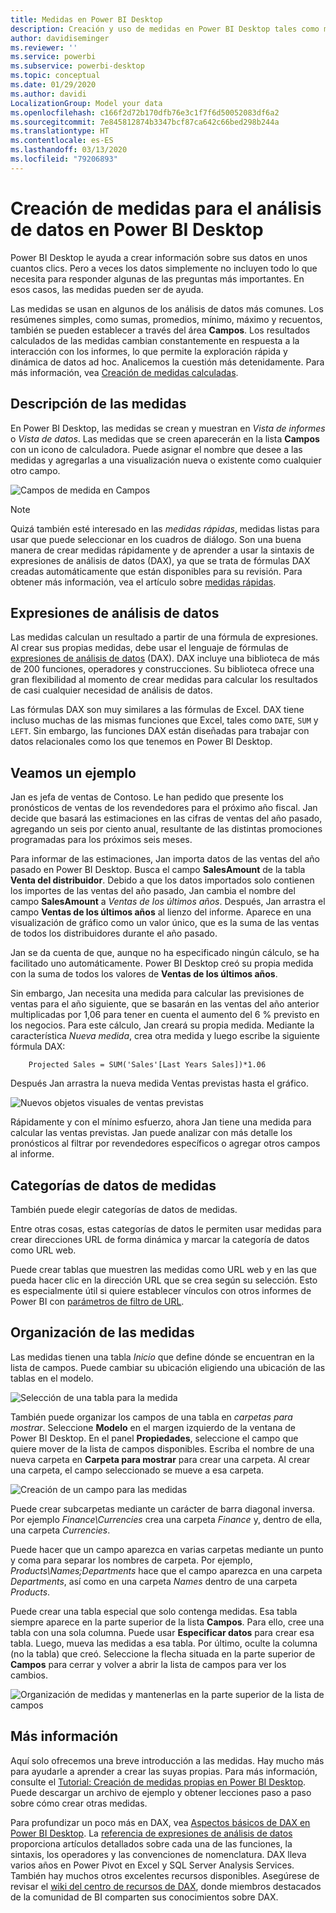 ```yaml
---
title: Medidas en Power BI Desktop
description: Creación y uso de medidas en Power BI Desktop tales como medidas rápidas y sintaxis DAX
author: davidiseminger
ms.reviewer: ''
ms.service: powerbi
ms.subservice: powerbi-desktop
ms.topic: conceptual
ms.date: 01/29/2020
ms.author: davidi
LocalizationGroup: Model your data
ms.openlocfilehash: c166f2d72b170dfb76e3c1f7f6d50052083df6a2
ms.sourcegitcommit: 7e845812874b3347bcf87ca642c66bed298b244a
ms.translationtype: HT
ms.contentlocale: es-ES
ms.lasthandoff: 03/13/2020
ms.locfileid: "79206893"
---
```

# <a name="create-measures-for-data-analysis-in-power-bi-desktop"></a>Creación de medidas para el análisis de datos en Power BI Desktop

Power BI Desktop le ayuda a crear información sobre sus datos en unos cuantos clics. Pero a veces los datos simplemente no incluyen todo lo que necesita para responder algunas de las preguntas más importantes. En esos casos, las medidas pueden ser de ayuda.

Las medidas se usan en algunos de los análisis de datos más comunes. Los resúmenes simples, como sumas, promedios, mínimo, máximo y recuentos, también se pueden establecer a través del área **Campos**. Los resultados calculados de las medidas cambian constantemente en respuesta a la interacción con los informes, lo que permite la exploración rápida y dinámica de datos ad hoc. Analicemos la cuestión más detenidamente. Para más información, vea [Creación de medidas calculadas](/learn/modules/model-data-power-bi/4b-create-calculated-measures).

## <a name="understanding-measures"></a>Descripción de las medidas

En Power BI Desktop, las medidas se crean y muestran en *Vista de informes* o *Vista de datos*. Las medidas que se creen aparecerán en la lista **Campos** con un icono de calculadora. Puede asignar el nombre que desee a las medidas y agregarlas a una visualización nueva o existente como cualquier otro campo.

![Campos de medida en Campos](media/desktop-measures/measuresinpbid_measinfieldlist.png)

> [!NOTE]
> Quizá también esté interesado en las *medidas rápidas*, medidas listas para usar que puede seleccionar en los cuadros de diálogo. Son una buena manera de crear medidas rápidamente y de aprender a usar la sintaxis de expresiones de análisis de datos (DAX), ya que se trata de fórmulas DAX creadas automáticamente que están disponibles para su revisión. Para obtener más información, vea el artículo sobre [medidas rápidas](desktop-quick-measures.md).
> 
> 

## <a name="data-analysis-expressions"></a>Expresiones de análisis de datos

Las medidas calculan un resultado a partir de una fórmula de expresiones. Al crear sus propias medidas, debe usar el lenguaje de fórmulas de [expresiones de análisis de datos](/dax/) (DAX). DAX incluye una biblioteca de más de 200 funciones, operadores y construcciones. Su biblioteca ofrece una gran flexibilidad al momento de crear medidas para calcular los resultados de casi cualquier necesidad de análisis de datos.

Las fórmulas DAX son muy similares a las fórmulas de Excel. DAX tiene incluso muchas de las mismas funciones que Excel, tales como `DATE`, `SUM` y `LEFT`. Sin embargo, las funciones DAX están diseñadas para trabajar con datos relacionales como los que tenemos en Power BI Desktop.

## <a name="lets-look-at-an-example"></a>Veamos un ejemplo

Jan es jefa de ventas de Contoso. Le han pedido que presente los pronósticos de ventas de los revendedores para el próximo año fiscal. Jan decide que basará las estimaciones en las cifras de ventas del año pasado, agregando un seis por ciento anual, resultante de las distintas promociones programadas para los próximos seis meses.

Para informar de las estimaciones, Jan importa datos de las ventas del año pasado en Power BI Desktop. Busca el campo **SalesAmount** de la tabla **Venta del distribuidor**. Debido a que los datos importados solo contienen los importes de las ventas del año pasado, Jan cambia el nombre del campo **SalesAmount** a *Ventas de los últimos años*. Después, Jan arrastra el campo **Ventas de los últimos años** al lienzo del informe. Aparece en una visualización de gráfico como un valor único, que es la suma de las ventas de todos los distribuidores durante el año pasado.

Jan se da cuenta de que, aunque no ha especificado ningún cálculo, se ha facilitado uno automáticamente. Power BI Desktop creó su propia medida con la suma de todos los valores de **Ventas de los últimos años**.

Sin embargo, Jan necesita una medida para calcular las previsiones de ventas para el año siguiente, que se basarán en las ventas del año anterior multiplicadas por 1,06 para tener en cuenta el aumento del 6 % previsto en los negocios. Para este cálculo, Jan creará su propia medida. Mediante la característica *Nueva medida*, crea otra medida y luego escribe la siguiente fórmula DAX:

```dax
    Projected Sales = SUM('Sales'[Last Years Sales])*1.06
```

Después Jan arrastra la nueva medida Ventas previstas hasta el gráfico.

![Nuevos objetos visuales de ventas previstas](media/desktop-measures/measuresinpbid_lastyearsales.png)

Rápidamente y con el mínimo esfuerzo, ahora Jan tiene una medida para calcular las ventas previstas. Jan puede analizar con más detalle los pronósticos al filtrar por revendedores específicos o agregar otros campos al informe.

## <a name="data-categories-for-measures"></a>Categorías de datos de medidas

También puede elegir categorías de datos de medidas.

Entre otras cosas, estas categorías de datos le permiten usar medidas para crear direcciones URL de forma dinámica y marcar la categoría de datos como URL web.

Puede crear tablas que muestren las medidas como URL web y en las que pueda hacer clic en la dirección URL que se crea según su selección. Esto es especialmente útil si quiere establecer vínculos con otros informes de Power BI con [parámetros de filtro de URL](service-url-filters.md).

## <a name="organizing-your-measures"></a>Organización de las medidas

Las medidas tienen una tabla *Inicio* que define dónde se encuentran en la lista de campos. Puede cambiar su ubicación eligiendo una ubicación de las tablas en el modelo.

![Selección de una tabla para la medida](media/desktop-measures/measures-03.png)

También puede organizar los campos de una tabla en *carpetas para mostrar*. Seleccione **Modelo** en el margen izquierdo de la ventana de Power BI Desktop. En el panel **Propiedades**, seleccione el campo que quiere mover de la lista de campos disponibles. Escriba el nombre de una nueva carpeta en **Carpeta para mostrar** para crear una carpeta. Al crear una carpeta, el campo seleccionado se mueve a esa carpeta.

![Creación de un campo para las medidas](media/desktop-measures/measures-04.gif)

Puede crear subcarpetas mediante un carácter de barra diagonal inversa. Por ejemplo *Finance\Currencies* crea una carpeta *Finance* y, dentro de ella, una carpeta *Currencies*.

Puede hacer que un campo aparezca en varias carpetas mediante un punto y coma para separar los nombres de carpeta. Por ejemplo, *Products\Names;Departments* hace que el campo aparezca en una carpeta *Departments*, así como en una carpeta *Names* dentro de una carpeta *Products*.

Puede crear una tabla especial que solo contenga medidas. Esa tabla siempre aparece en la parte superior de la lista **Campos**. Para ello, cree una tabla con una sola columna. Puede usar **Especificar datos** para crear esa tabla. Luego, mueva las medidas a esa tabla. Por último, oculte la columna (no la tabla) que creó. Seleccione la flecha situada en la parte superior de **Campos** para cerrar y volver a abrir la lista de campos para ver los cambios.

![Organización de medidas y mantenerlas en la parte superior de la lista de campos](media/desktop-measures/measures-05.png)

## <a name="learn-more"></a>Más información

Aquí solo ofrecemos una breve introducción a las medidas. Hay mucho más para ayudarle a aprender a crear las suyas propias. Para más información, consulte el [Tutorial: Creación de medidas propias en Power BI Desktop](desktop-tutorial-create-measures.md). Puede descargar un archivo de ejemplo y obtener lecciones paso a paso sobre cómo crear otras medidas.  

Para profundizar un poco más en DAX, vea [Aspectos básicos de DAX en Power BI Desktop](desktop-quickstart-learn-dax-basics.md). La [referencia de expresiones de análisis de datos](/dax/) proporciona artículos detallados sobre cada una de las funciones, la sintaxis, los operadores y las convenciones de nomenclatura. DAX lleva varios años en Power Pivot en Excel y SQL Server Analysis Services. También hay muchos otros excelentes recursos disponibles. Asegúrese de revisar el [wiki del centro de recursos de DAX](https://social.technet.microsoft.com/wiki/contents/articles/1088.dax-resource-center.aspx), donde miembros destacados de la comunidad de BI comparten sus conocimientos sobre DAX.
